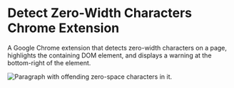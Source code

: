 # Detect Zero-Width Characters Chrome Extension

A Google Chrome extension that detects zero-width characters on a page, highlights the containing DOM element, and displays a warning at the bottom-right of the element.

![Paragraph with offending zero-space characters in it.](http://image.ibb.co/bQNFux/tom_foolery.png)
